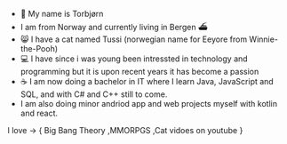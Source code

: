- 👋 My name is Torbjørn
- I am from Norway and currently living in Bergen ⛴
- 😸 I have a cat named Tussi (norwegian name for Eeyore from Winnie-the-Pooh)
- 💻 I have since i was young been intressted in technology and programming but it is upon recent years it has become a passion
- ☕️ I am now doing a bachelor in IT where I learn Java, JavaScript and SQL, and with C# and C++ still to come.
- I am also doing minor andriod app and web projects myself with kotlin and react. 

I love ->
  {
     Big Bang Theory
    ,MMORPGS
    ,Cat vidoes on youtube
}

